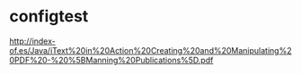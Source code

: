 # configtest
http://index-of.es/Java/iText%20in%20Action%20Creating%20and%20Manipulating%20PDF%20-%20%5BManning%20Publications%5D.pdf
